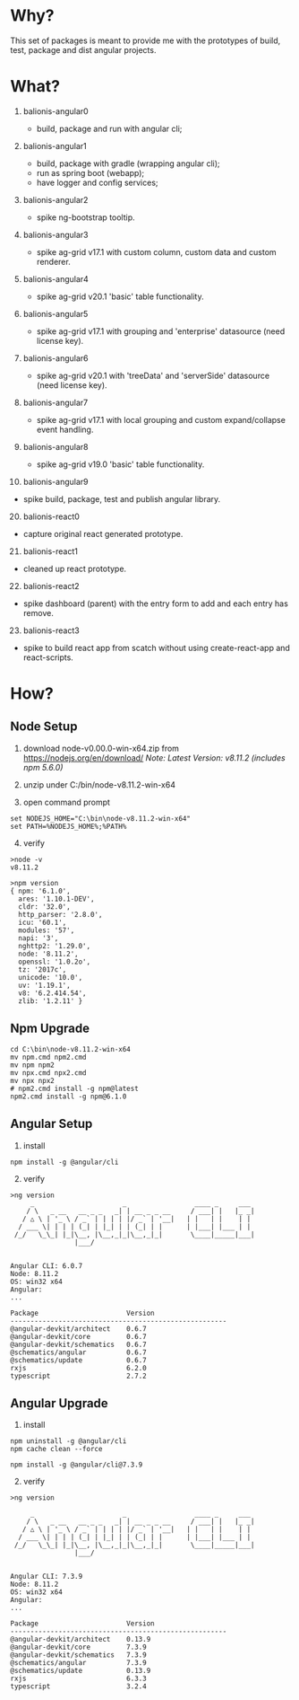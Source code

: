 # Why?

This set of packages is meant to provide me with the prototypes of build, test, package and dist angular projects.

# What?

1. balionis-angular0 
   - build, package and run with angular cli; 
   
2. balionis-angular1 
   - build, package with gradle (wrapping angular cli); 
   - run as spring boot (webapp); 
   - have logger and config services;

3. balionis-angular2
   - spike ng-bootstrap tooltip.
   
4. balionis-angular3
   - spike ag-grid v17.1 with custom column, custom data and custom renderer.
   
5. balionis-angular4
   - spike ag-grid v20.1 'basic' table functionality.

6. balionis-angular5
   - spike ag-grid v17.1 with grouping and 'enterprise' datasource (need license key).
   
7. balionis-angular6
   - spike ag-grid v20.1 with 'treeData' and 'serverSide' datasource (need license key).

8. balionis-angular7
   - spike ag-grid v17.1 with local grouping and custom expand/collapse event handling.

9. balionis-angular8
   - spike ag-grid v19.0 'basic' table functionality.

10. balionis-angular9
   - spike build, package, test and publish angular library.

20. balionis-react0
   - capture original react generated prototype.

21. balionis-react1
   - cleaned up react prototype.

22. balionis-react2
   - spike dashboard (parent) with the entry form to add and each entry has remove.

23. balionis-react3
   - spike to build react app from scatch without using create-react-app and react-scripts.

# How?

## Node Setup 

1. download node-v0.00.0-win-x64.zip from https://nodejs.org/en/download/ 
_Note: Latest Version: v8.11.2 (includes npm 5.6.0)_

2. unzip under C:/bin/node-v8.11.2-win-x64

3. open command prompt
```
set NODEJS_HOME="C:\bin\node-v8.11.2-win-x64"
set PATH=%NODEJS_HOME%;%PATH%
```

4. verify
```
>node -v
v8.11.2

>npm version
{ npm: '6.1.0',
  ares: '1.10.1-DEV',
  cldr: '32.0',
  http_parser: '2.8.0',
  icu: '60.1',
  modules: '57',
  napi: '3',
  nghttp2: '1.29.0',
  node: '8.11.2',
  openssl: '1.0.2o',
  tz: '2017c',
  unicode: '10.0',
  uv: '1.19.1',
  v8: '6.2.414.54',
  zlib: '1.2.11' }
```

## Npm Upgrade

```
cd C:\bin\node-v8.11.2-win-x64 
mv npm.cmd npm2.cmd
mv npm npm2
mv npx.cmd npx2.cmd
mv npx npx2
# npm2.cmd install -g npm@latest
npm2.cmd install -g npm@6.1.0 
```

## Angular Setup 

1. install

```
npm install -g @angular/cli
```

2. verify

```
>ng version
     _                      _                 ____ _     ___
    / \   _ __   __ _ _   _| | __ _ _ __     / ___| |   |_ _|
   / △ \ | '_ \ / _` | | | | |/ _` | '__|   | |   | |    | |
  / ___ \| | | | (_| | |_| | | (_| | |      | |___| |___ | |
 /_/   \_\_| |_|\__, |\__,_|_|\__,_|_|       \____|_____|___|
                |___/


Angular CLI: 6.0.7
Node: 8.11.2
OS: win32 x64
Angular:
...

Package                      Version
------------------------------------------------------
@angular-devkit/architect    0.6.7
@angular-devkit/core         0.6.7
@angular-devkit/schematics   0.6.7
@schematics/angular          0.6.7
@schematics/update           0.6.7
rxjs                         6.2.0
typescript                   2.7.2
```

## Angular Upgrade

1. install

```
npm uninstall -g @angular/cli
npm cache clean --force
```

```
npm install -g @angular/cli@7.3.9
```

2. verify

```
>ng version

     _                      _                 ____ _     ___
    / \   _ __   __ _ _   _| | __ _ _ __     / ___| |   |_ _|
   / △ \ | '_ \ / _` | | | | |/ _` | '__|   | |   | |    | |
  / ___ \| | | | (_| | |_| | | (_| | |      | |___| |___ | |
 /_/   \_\_| |_|\__, |\__,_|_|\__,_|_|       \____|_____|___|
                |___/


Angular CLI: 7.3.9
Node: 8.11.2
OS: win32 x64
Angular:
...

Package                      Version
------------------------------------------------------
@angular-devkit/architect    0.13.9
@angular-devkit/core         7.3.9
@angular-devkit/schematics   7.3.9
@schematics/angular          7.3.9
@schematics/update           0.13.9
rxjs                         6.3.3
typescript                   3.2.4

```
